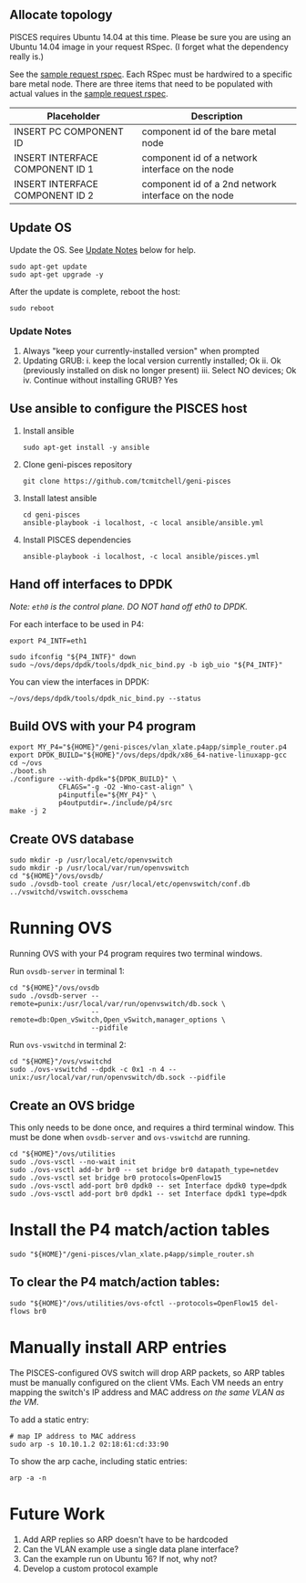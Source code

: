 ## Allocate topology

PISCES requires Ubuntu 14.04 at this time. Please be sure you are using
an Ubuntu 14.04 image in your request RSpec. (I forget what the dependency
really is.)

See the [sample request rspec](request-rspec.xml). Each RSpec must be
hardwired to a specific bare metal node. There are three items that
need to be populated with actual values in the
[sample request rspec](request-rspec.xml).

| Placeholder                     | Description |
| -----------                     | ----------- |
| INSERT PC COMPONENT ID          | component id of the bare metal node |
| INSERT INTERFACE COMPONENT ID 1 | component id of a network interface on the node |
| INSERT INTERFACE COMPONENT ID 2 | component id of a 2nd network interface on the node |

## Update OS

Update the OS. See [Update Notes]() below for help.

```shell
sudo apt-get update
sudo apt-get upgrade -y

```

After the update is complete, reboot the host:

```shell
sudo reboot

```

### Update Notes

1. Always "keep your currently-installed version" when prompted
2. Updating GRUB:
  i. keep the local version currently installed; Ok
  ii. Ok (previously installed on disk no longer present)
  iii. Select NO devices; Ok
  iv. Continue without installing GRUB?  Yes

## Use ansible to configure the PISCES host

1. Install ansible

    ```
    sudo apt-get install -y ansible

    ```

2. Clone geni-pisces repository

    ```
    git clone https://github.com/tcmitchell/geni-pisces

    ```

3. Install latest ansible

    ```
    cd geni-pisces
    ansible-playbook -i localhost, -c local ansible/ansible.yml

    ```

4. Install PISCES dependencies

   ```
   ansible-playbook -i localhost, -c local ansible/pisces.yml

   ```

## Hand off interfaces to DPDK

_Note: `eth0` is the control plane. DO NOT hand off eth0 to DPDK._

For each interface to be used in P4:

```
export P4_INTF=eth1

sudo ifconfig "${P4_INTF}" down
sudo ~/ovs/deps/dpdk/tools/dpdk_nic_bind.py -b igb_uio "${P4_INTF}"
```

You can view the interfaces in DPDK:

```
~/ovs/deps/dpdk/tools/dpdk_nic_bind.py --status
```

## Build OVS with your P4 program

```
export MY_P4="${HOME}"/geni-pisces/vlan_xlate.p4app/simple_router.p4
export DPDK_BUILD="${HOME}"/ovs/deps/dpdk/x86_64-native-linuxapp-gcc
cd ~/ovs
./boot.sh
./configure --with-dpdk="${DPDK_BUILD}" \
            CFLAGS="-g -O2 -Wno-cast-align" \
            p4inputfile="${MY_P4}" \
            p4outputdir=./include/p4/src
make -j 2
```

## Create OVS database

```
sudo mkdir -p /usr/local/etc/openvswitch
sudo mkdir -p /usr/local/var/run/openvswitch
cd "${HOME}"/ovs/ovsdb/
sudo ./ovsdb-tool create /usr/local/etc/openvswitch/conf.db ../vswitchd/vswitch.ovsschema
```

# Running OVS

Running OVS with your P4 program requires two terminal windows.

Run `ovsdb-server` in terminal 1:

```
cd "${HOME}"/ovs/ovsdb
sudo ./ovsdb-server --remote=punix:/usr/local/var/run/openvswitch/db.sock \
                    --remote=db:Open_vSwitch,Open_vSwitch,manager_options \
                    --pidfile
```

Run `ovs-vswitchd` in terminal 2:

```
cd "${HOME}"/ovs/vswitchd
sudo ./ovs-vswitchd --dpdk -c 0x1 -n 4 -- unix:/usr/local/var/run/openvswitch/db.sock --pidfile
```

## Create an OVS bridge

This only needs to be done once, and requires a third terminal window.
This must be done when `ovsdb-server` and `ovs-vswitchd` are running.

```
cd "${HOME}"/ovs/utilities
sudo ./ovs-vsctl --no-wait init
sudo ./ovs-vsctl add-br br0 -- set bridge br0 datapath_type=netdev
sudo ./ovs-vsctl set bridge br0 protocols=OpenFlow15
sudo ./ovs-vsctl add-port br0 dpdk0 -- set Interface dpdk0 type=dpdk
sudo ./ovs-vsctl add-port br0 dpdk1 -- set Interface dpdk1 type=dpdk
```

# Install the P4 match/action tables

```
sudo "${HOME}"/geni-pisces/vlan_xlate.p4app/simple_router.sh
```

## To clear the P4 match/action tables:

```
sudo "${HOME}"/ovs/utilities/ovs-ofctl --protocols=OpenFlow15 del-flows br0
```

# Manually install ARP entries

The PISCES-configured OVS switch will drop ARP packets, so ARP tables
must be manually configured on the client VMs. Each VM needs an entry
mapping the switch's IP address and MAC address
_on the same VLAN as the VM_.

To add a static entry:

```
# map IP address to MAC address
sudo arp -s 10.10.1.2 02:18:61:cd:33:90
```

To show the arp cache, including static entries:

```
arp -a -n
```


# Future Work

1. Add ARP replies so ARP doesn't have to be hardcoded
2. Can the VLAN example use a single data plane interface?
3. Can the example run on Ubuntu 16? If not, why not?
4. Develop a custom protocol example
